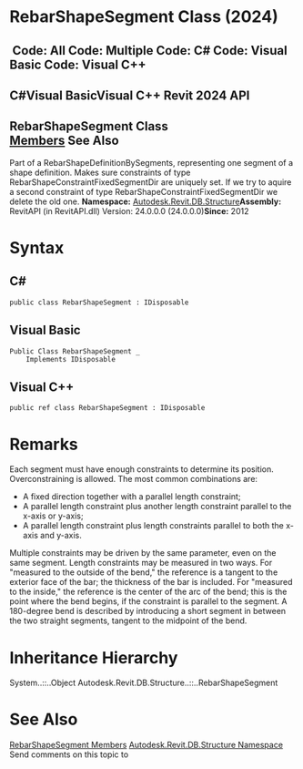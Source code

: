 # RebarShapeSegment Class (2024)

﻿
 Code: All Code: Multiple Code: C# Code: Visual Basic Code: Visual C++   
---  
C#Visual BasicVisual C++
Revit 2024 API  
---  
RebarShapeSegment Class  
[Members](3ed1c54c-382c-3d3b-cbda-47568c13ac76.md "RebarShapeSegment Members") See Also  
---  
Part of a RebarShapeDefinitionBySegments, representing one segment of a shape definition. Makes sure constraints of type RebarShapeConstraintFixedSegmentDir are uniquely set. If we try to aquire a second constraint of type RebarShapeConstraintFixedSegmentDir we delete the old one. 
**Namespace:** [Autodesk.Revit.DB.Structure](d586b341-f687-9d90-e96d-255806b7d4fc.md "Autodesk.Revit.DB.Structure Namespace")**Assembly:** RevitAPI (in RevitAPI.dll) Version: 24.0.0.0 (24.0.0.0)**Since:** 2012 
# Syntax
C#  
---  
```text
public class RebarShapeSegment : IDisposable
```
  
Visual Basic  
---  
```text
Public Class RebarShapeSegment _
	Implements IDisposable
```
  
Visual C++  
---  
```text
public ref class RebarShapeSegment : IDisposable
```
  
# Remarks
Each segment must have enough constraints to determine its position. Overconstraining is allowed. The most common combinations are: 
  * A fixed direction together with a parallel length constraint; 
  * A parallel length constraint plus another length constraint parallel to the x-axis or y-axis; 
  * A parallel length constraint plus length constraints parallel to both the x-axis and y-axis. 

Multiple constraints may be driven by the same parameter, even on the same segment. 
Length constraints may be measured in two ways. For "measured to the outside of the bend," the reference is a tangent to the exterior face of the bar; the thickness of the bar is included. For "measured to the inside," the reference is the center of the arc of the bend; this is the point where the bend begins, if the constraint is parallel to the segment. 
A 180-degree bend is described by introducing a short segment in between the two straight segments, tangent to the midpoint of the bend. 
# Inheritance Hierarchy
System..::..Object Autodesk.Revit.DB.Structure..::..RebarShapeSegment
# See Also
[RebarShapeSegment Members](3ed1c54c-382c-3d3b-cbda-47568c13ac76.md "RebarShapeSegment Members")
[Autodesk.Revit.DB.Structure Namespace](d586b341-f687-9d90-e96d-255806b7d4fc.md "Autodesk.Revit.DB.Structure Namespace")
Send comments on this topic to 